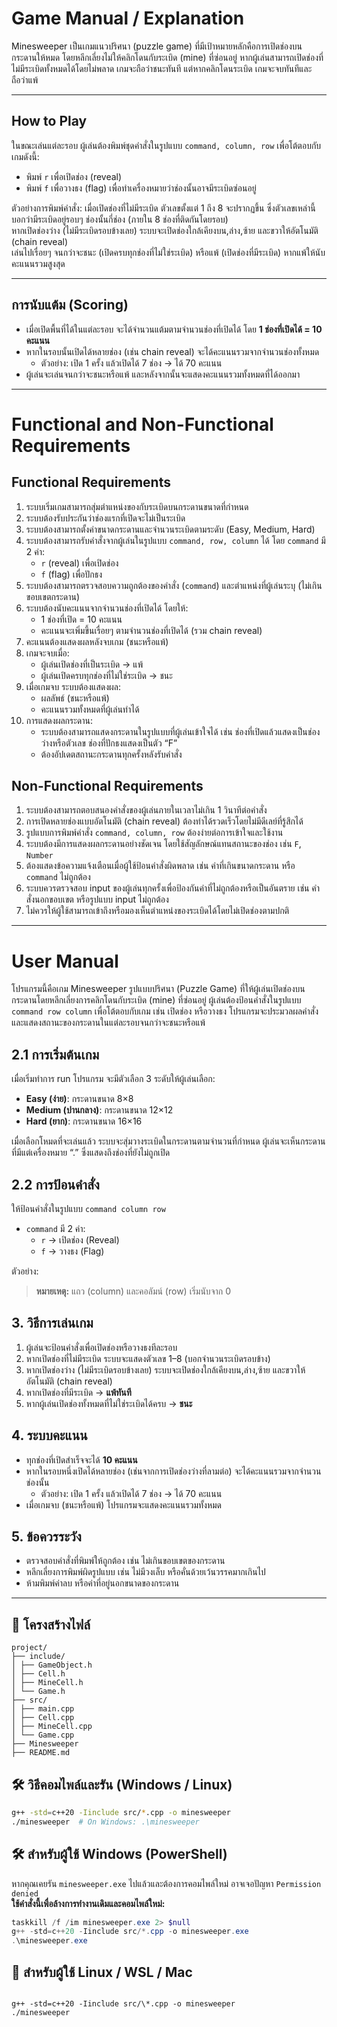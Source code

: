 # Game Manual / Explanation

Minesweeper เป็นเกมแนวปริศนา (puzzle game) ที่มีเป้าหมายหลักคือการเปิดช่องบนกระดานให้หมด โดยหลีกเลี่ยงไม่ให้คลิกโดนกับระเบิด (mine) ที่ซ่อนอยู่ หากผู้เล่นสามารถเปิดช่องที่ไม่มีระเบิดทั้งหมดได้โดยไม่พลาด เกมจะถือว่าชนะทันที แต่หากคลิกโดนระเบิด เกมจะจบทันทีและถือว่าแพ้

---

## How to Play

ในขณะเล่นแต่ละรอบ ผู้เล่นต้องพิมพ์ชุดคำสั่งในรูปแบบ `command, column, row` เพื่อโต้ตอบกับเกมดังนี้:

- พิมพ์ `r` เพื่อเปิดช่อง (reveal)
- พิมพ์ `f` เพื่อวางธง (flag) เพื่อทำเครื่องหมายว่าช่องนั้นอาจมีระเบิดซ่อนอยู่

ตัวอย่างการพิมพ์คำสั่ง:
เมื่อเปิดช่องที่ไม่มีระเบิด ตัวเลขตั้งแต่ 1 ถึง 8 จะปรากฏขึ้น ซึ่งตัวเลขเหล่านี้บอกว่ามีระเบิดอยู่รอบๆ ช่องนั้นกี่ช่อง (ภายใน 8 ช่องที่ติดกันโดยรอบ)  
หากเปิดช่องว่าง (ไม่มีระเบิดรอบข้างเลย) ระบบจะเปิดช่องใกล้เคียงบน,ล่าง,ซ้าย และขวาให้อัตโนมัติ (chain reveal)  
เล่นไปเรื่อยๆ จนกว่าจะชนะ (เปิดครบทุกช่องที่ไม่ใช่ระเบิด) หรือแพ้ (เปิดช่องที่มีระเบิด) หากแพ้ให้นับคะแนนรวมสูงสุด

---

## การนับแต้ม (Scoring)

- เมื่อเปิดพื้นที่ได้ในแต่ละรอบ จะได้จำนวนแต้มตามจำนวนช่องที่เปิดได้ โดย **1 ช่องที่เปิดได้ = 10 คะแนน**
- หากในรอบนั้นเปิดได้หลายช่อง (เช่น chain reveal) จะได้คะแนนรวมจากจำนวนช่องทั้งหมด
  - ตัวอย่าง: เปิด 1 ครั้ง แล้วเปิดได้ 7 ช่อง → ได้ 70 คะแนน
- ผู้เล่นจะเล่นจนกว่าจะชนะหรือแพ้ และหลังจากนั้นจะแสดงคะแนนรวมทั้งหมดที่ได้ออกมา

---

# Functional and Non-Functional Requirements

## Functional Requirements

1. ระบบเริ่มเกมสามารถสุ่มตำแหน่งของกับระเบิดบนกระดานขนาดที่กำหนด
2. ระบบต้องรับประกันว่าช่องแรกที่เปิดจะไม่เป็นระเบิด
3. ระบบต้องสามารถตั้งค่าขนาดกระดานและจำนวนระเบิดตามระดับ (Easy, Medium, Hard)
4. ระบบต้องสามารถรับคำสั่งจากผู้เล่นในรูปแบบ `command, row, column` ได้ โดย `command` มี 2 ค่า:
   - `r` (reveal) เพื่อเปิดช่อง
   - `f` (flag) เพื่อปักธง
5. ระบบต้องสามารถตรวจสอบความถูกต้องของคำสั่ง (`command`) และตำแหน่งที่ผู้เล่นระบุ (ไม่เกินขอบเขตกระดาน)
6. ระบบต้องนับคะแนนจากจำนวนช่องที่เปิดได้ โดยให้:
   - 1 ช่องที่เปิด = 10 คะแนน
   - คะแนนจะเพิ่มขึ้นเรื่อยๆ ตามจำนวนช่องที่เปิดได้ (รวม chain reveal)
7. คะแนนต้องแสดงผลหลังจบเกม (ชนะหรือแพ้)
8. เกมจะจบเมื่อ:
   - ผู้เล่นเปิดช่องที่เป็นระเบิด → แพ้
   - ผู้เล่นเปิดครบทุกช่องที่ไม่ใช่ระเบิด → ชนะ
9. เมื่อเกมจบ ระบบต้องแสดงผล:
   - ผลลัพธ์ (ชนะหรือแพ้)
   - คะแนนรวมทั้งหมดที่ผู้เล่นทำได้
10. การแสดงผลกระดาน:
    - ระบบต้องสามารถแสดงกระดานในรูปแบบที่ผู้เล่นเข้าใจได้ เช่น ช่องที่เปิดแล้วแสดงเป็นช่องว่างหรือตัวเลข ช่องที่ปักธงแสดงเป็นตัว “F”
    - ต้องอัปเดตสถานะกระดานทุกครั้งหลังรับคำสั่ง

## Non-Functional Requirements

1. ระบบต้องสามารถตอบสนองคำสั่งของผู้เล่นภายในเวลาไม่เกิน 1 วินาทีต่อคำสั่ง
2. การเปิดหลายช่องแบบอัตโนมัติ (chain reveal) ต้องทำได้รวดเร็วโดยไม่มีดีเลย์ที่รู้สึกได้
3. รูปแบบการพิมพ์คำสั่ง `command, column, row` ต้องง่ายต่อการเข้าใจและใช้งาน
4. ระบบต้องมีการแสดงผลกระดานอย่างชัดเจน โดยใช้สัญลักษณ์แทนสถานะของช่อง เช่น `F`, `Number`
5. ต้องแสดงข้อความแจ้งเตือนเมื่อผู้ใช้ป้อนคำสั่งผิดพลาด เช่น ค่าที่เกินขนาดกระดาน หรือ `command` ไม่ถูกต้อง
6. ระบบควรตรวจสอบ input ของผู้เล่นทุกครั้งเพื่อป้องกันค่าที่ไม่ถูกต้องหรือเป็นอันตราย เช่น คำสั่งนอกขอบเขต หรือรูปแบบ input ไม่ถูกต้อง
7. ไม่ควรให้ผู้ใช้สามารถเข้าถึงหรือมองเห็นตำแหน่งของระเบิดได้โดยไม่เปิดช่องตามปกติ

---

# User Manual

โปรแกรมนี้คือเกม Minesweeper รูปแบบปริศนา (Puzzle Game) ที่ให้ผู้เล่นเปิดช่องบนกระดานโดยหลีกเลี่ยงการคลิกโดนกับระเบิด (mine) ที่ซ่อนอยู่ ผู้เล่นต้องป้อนคำสั่งในรูปแบบ `command row column` เพื่อโต้ตอบกับเกม เช่น เปิดช่อง หรือวางธง โปรแกรมจะประมวลผลคำสั่งและแสดงสถานะของกระดานในแต่ละรอบจนกว่าจะชนะหรือแพ้

## 2.1 การเริ่มต้นเกม

เมื่อเริ่มทำการ run โปรแกรม จะมีตัวเลือก 3 ระดับให้ผู้เล่นเลือก:

- **Easy (ง่าย)**: กระดานขนาด 8×8
- **Medium (ปานกลาง)**: กระดานขนาด 12×12
- **Hard (ยาก)**: กระดานขนาด 16×16

เมื่อเลือกโหมดที่จะเล่นแล้ว ระบบจะสุ่มวางระเบิดในกระดานตามจำนวนที่กำหนด ผู้เล่นจะเห็นกระดานที่มีแต่เครื่องหมาย “.” ซึ่งแสดงถึงช่องที่ยังไม่ถูกเปิด

## 2.2 การป้อนคำสั่ง

ให้ป้อนคำสั่งในรูปแบบ `command column row `

- `command` มี 2 ค่า:
  - `r` → เปิดช่อง (Reveal)
  - `f` → วางธง (Flag)

ตัวอย่าง:

> **หมายเหตุ:** แถว (column) และคอลัมน์ (row) เริ่มนับจาก 0

## 3. วิธีการเล่นเกม

1. ผู้เล่นจะป้อนคำสั่งเพื่อเปิดช่องหรือวางธงทีละรอบ
2. หากเปิดช่องที่ไม่มีระเบิด ระบบจะแสดงตัวเลข 1–8 (บอกจำนวนระเบิดรอบข้าง)
3. หากเปิดช่องว่าง (ไม่มีระเบิดรอบข้างเลย) ระบบจะเปิดช่องใกล้เคียงบน,ล่าง,ซ้าย และขวาให้อัตโนมัติ (chain reveal)
4. หากเปิดช่องที่มีระเบิด → **แพ้ทันที**
5. หากผู้เล่นเปิดช่องทั้งหมดที่ไม่ใช่ระเบิดได้ครบ → **ชนะ**

## 4. ระบบคะแนน

- ทุกช่องที่เปิดสำเร็จจะได้ **10 คะแนน**
- หากในรอบหนึ่งเปิดได้หลายช่อง (เช่นจากการเปิดช่องว่างที่ลามต่อ) จะได้คะแนนรวมจากจำนวนช่องนั้น
  - ตัวอย่าง: เปิด 1 ครั้ง แล้วเปิดได้ 7 ช่อง → ได้ 70 คะแนน
- เมื่อเกมจบ (ชนะหรือแพ้) โปรแกรมจะแสดงคะแนนรวมทั้งหมด

## 5. ข้อควรระวัง

- ตรวจสอบคำสั่งที่พิมพ์ให้ถูกต้อง เช่น ไม่เกินขอบเขตของกระดาน
- หลีกเลี่ยงการพิมพ์ผิดรูปแบบ เช่น ไม่มีวงเล็บ หรือคั่นด้วยเว้นวรรคมากเกินไป
- ห้ามพิมพ์ค่าลบ หรือค่าที่อยู่นอกขนาดของกระดาน

---

## 📁 โครงสร้างไฟล์

```
project/
├── include/
│ ├── GameObject.h
│ ├── Cell.h
│ ├── MineCell.h
│ └── Game.h
├── src/
│ ├── main.cpp
│ ├── Cell.cpp
│ ├── MineCell.cpp
│ └── Game.cpp
├── Minesweeper
├── README.md

```

## 🛠️ วิธีคอมไพล์และรัน (Windows / Linux)

```bash
g++ -std=c++20 -Iinclude src/*.cpp -o minesweeper
./minesweeper  # On Windows: .\minesweeper
```

## 🛠️ สำหรับผู้ใช้ Windows (PowerShell)

หากคุณเคยรัน `minesweeper.exe` ไปแล้วและต้องการคอมไพล์ใหม่ อาจเจอปัญหา `Permission denied`  
**ใช้คำสั่งนี้เพื่อล้างการทำงานเดิมและคอมไพล์ใหม่:**

```powershell
taskkill /f /im minesweeper.exe 2> $null
g++ -std=c++20 -Iinclude src/*.cpp -o minesweeper.exe
.\minesweeper.exe
```

## 🐧 สำหรับผู้ใช้ Linux / WSL / Mac

```

g++ -std=c++20 -Iinclude src/\*.cpp -o minesweeper
./minesweeper

```
